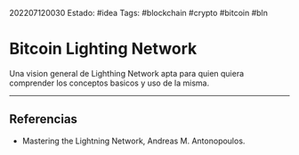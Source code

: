 202207120030
Estado: #idea
Tags: #blockchain #crypto #bitcoin #bln

# Bitcoin Lighting Network
Una vision general de Lighthing Network apta para quien quiera comprender los conceptos basicos y uso de la misma.

---
## Referencias
- Mastering the Lightning Network, Andreas M. Antonopoulos.